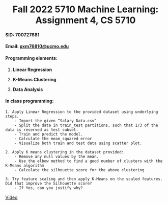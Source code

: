 <h1><center>Fall 2022 5710 Machine Learning: Assignment 4, CS 5710</center></h1>

#### SID: 700727681
#### Email: pxm76810@ucmo.edu

#### Programming elements:
  1. **Linear Regression** 
  
  2. **K-Means Clustering**  
  
  3. **Data Analysis**
    
#### In class programming:
    1. Apply Linear Regression to the provided dataset using underlying steps.
        - Import the given “Salary_Data.csv”
        - Split the data in train_test partitions, such that 1/3 of the data is reserved as test subset.
        - Train and predict the model.
        - Calculate the mean_squared error
        - Visualize both train and test data using scatter plot.
        
    2. Apply K means clustering in the dataset provided:
        - Remove any null values by the mean.
        - Use the elbow method to find a good number of clusters with the K-Means algorithm
        - Calculate the silhouette score for the above clustering
        
    3. Try feature scaling and then apply K-Means on the scaled features. Did that improve the Silhouette score?
        - If Yes, can you justify why?


[Video](https://drive.google.com/file/d/1i5iy7wufrKWPF8vbzLQVJRZAgutAHYXZ/view?usp=share_link)
